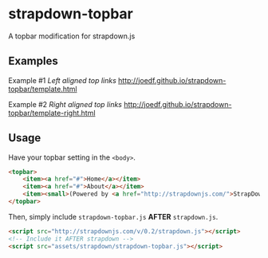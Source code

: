 # strapdown-topbar
A topbar modification for strapdown.js
 
## Examples
Example #1
_Left aligned top links_
http://joedf.github.io/strapdown-topbar/template.html
  
Example #2
_Right aligned top links_
http://joedf.github.io/strapdown-topbar/template-right.html
  
## Usage
Have your topbar setting in the `<body>`.
```HTML
<topbar>
	<item><a href="#">Home</a></item>
	<item><a href="#">About</a></item>
	<item><small>(Powered by <a href="http://strapdownjs.com/">StrapDown.js</a>)</small></item>
</topbar>
```
Then, simply include `strapdown-topbar.js` **AFTER** `strapdown.js`.
```HTML
<script src="http://strapdownjs.com/v/0.2/strapdown.js"></script>
<!-- Include it AFTER strapdown -->
<script src="assets/strapdown/strapdown-topbar.js"></script>
```